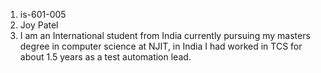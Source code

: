 1. is-601-005
2. Joy Patel
3. I am an International student from India currently pursuing my masters degree in computer science at NJIT, in India I had worked in TCS for about 1.5 years as a test automation lead.
